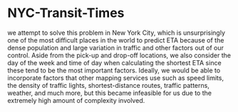 # NYC-Transit-Times
we attempt to solve this problem in New York City, which is unsurprisingly one of the most difficult places in the world to predict ETA because of the dense population and large variation in traffic and other factors out of our control. Aside from the pick-up and drop-off locations, we also consider the day of the week and time of day when calculating the shortest ETA since these tend to be the most important factors. Ideally, we would be able to incorporate factors that other mapping services use such as speed limits, the density of traffic lights, shortest-distance routes, traffic patterns, weather, and much more, but this became infeasible for us due to the extremely high amount of complexity involved.
